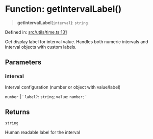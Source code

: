 # Function: getIntervalLabel()

> **getIntervalLabel**(`interval`): `string`

Defined in: [src/utils/time.ts:131](https://github.com/Nick2bad4u/Uptime-Watcher/blob/3cce0c3b352c8390536ca3c7399ece50a05faf18/src/utils/time.ts#L131)

Get display label for interval value.
Handles both numeric intervals and interval objects with custom labels.

## Parameters

### interval

Interval configuration (number or object with value/label)

`number` | \` `label?`: `string`; `value`: `number`; \`

## Returns

`string`

Human readable label for the interval
